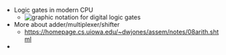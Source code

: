 - Logic gates in modern CPU
	- ![graphic notation for digital logic gates](https://homepage.cs.uiowa.edu/~dwjones/assem/notes/08f/gates.gif)
- More about adder/multiplexer/shifter
	- https://homepage.cs.uiowa.edu/~dwjones/assem/notes/08arith.shtml
-